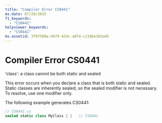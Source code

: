 ```yaml
---
title: "Compiler Error CS0441"
ms.date: 07/20/2015
f1_keywords: 
  - "CS0441"
helpviewer_keywords: 
  - "CS0441"
ms.assetid: 3f07500a-d479-424c-a0f4-c219be1b5a45
---
```

# Compiler Error CS0441
'class': a class cannot be both static and sealed  
  
 This error occurs when you declare a class that is both static and sealed. Static classes are inherently sealed, so the sealed modifier is not necessary. To resolve, use one modifier only.  
  
 The following example generates CS0441:  
  
```csharp  
// CS0441.cs  
sealed static class MyClass { }   // CS0441  
```
